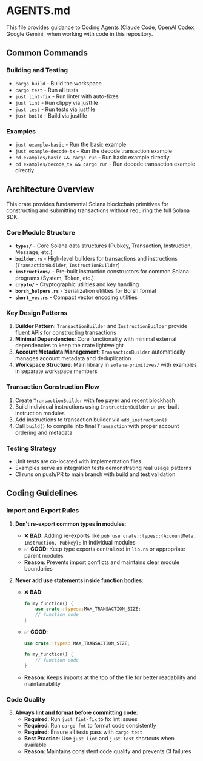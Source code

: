 # AGENTS.md

This file provides guidance to Coding Agents (Claude Code, OpenAI Codex, Google Gemini_ when working with code in this repository.

## Common Commands

### Building and Testing
- `cargo build` - Build the workspace
- `cargo test` - Run all tests
- `just lint-fix` - Run linter with auto-fixes
- `just lint` - Run clippy via justfile
- `just test` - Run tests via justfile
- `just build` - Build via justfile

### Examples
- `just example-basic` - Run the basic example
- `just example-decode-tx` - Run the decode transaction example
- `cd examples/basic && cargo run` - Run basic example directly
- `cd examples/decode_tx && cargo run` - Run decode transaction example directly

## Architecture Overview

This crate provides fundamental Solana blockchain primitives for constructing and submitting transactions without requiring the full Solana SDK.

### Core Module Structure

- **`types/`** - Core Solana data structures (Pubkey, Transaction, Instruction, Message, etc.)
- **`builder.rs`** - High-level builders for transactions and instructions (`TransactionBuilder`, `InstructionBuilder`)
- **`instructions/`** - Pre-built instruction constructors for common Solana programs (System, Token, etc.)
- **`crypto/`** - Cryptographic utilities and key handling
- **`borsh_helpers.rs`** - Serialization utilities for Borsh format
- **`short_vec.rs`** - Compact vector encoding utilities

### Key Design Patterns

1. **Builder Pattern**: `TransactionBuilder` and `InstructionBuilder` provide fluent APIs for constructing transactions
2. **Minimal Dependencies**: Core functionality with minimal external dependencies to keep the crate lightweight
3. **Account Metadata Management**: `TransactionBuilder` automatically manages account metadata and deduplication
4. **Workspace Structure**: Main library in `solana-primitives/` with examples in separate workspace members

### Transaction Construction Flow

1. Create `TransactionBuilder` with fee payer and recent blockhash
2. Build individual instructions using `InstructionBuilder` or pre-built instruction modules
3. Add instructions to transaction builder via `add_instruction()`
4. Call `build()` to compile into final `Transaction` with proper account ordering and metadata

### Testing Strategy

- Unit tests are co-located with implementation files
- Examples serve as integration tests demonstrating real usage patterns
- CI runs on push/PR to main branch with build and test validation

## Coding Guidelines

### Import and Export Rules

1. **Don't re-export common types in modules**:
   - ❌ **BAD**: Adding re-exports like `pub use crate::types::{AccountMeta, Instruction, Pubkey};` in individual modules
   - ✅ **GOOD**: Keep type exports centralized in `lib.rs` or appropriate parent modules
   - **Reason**: Prevents import conflicts and maintains clear module boundaries

2. **Never add use statements inside function bodies**:
   - ❌ **BAD**:
     ```rust
     fn my_function() {
         use crate::types::MAX_TRANSACTION_SIZE;
         // function code
     }
     ```
   - ✅ **GOOD**:
     ```rust
     use crate::types::MAX_TRANSACTION_SIZE;

     fn my_function() {
         // function code
     }
     ```
   - **Reason**: Keeps imports at the top of the file for better readability and maintainability

### Code Quality

3. **Always lint and format before committing code**:
   - **Required**: Run `just fint-fix` to fix lint issues
   - **Required**: Run `cargo fmt` to format code consistently
   - **Required**: Ensure all tests pass with `cargo test`
   - **Best Practice**: Use `just lint` and `just test` shortcuts when available
   - **Reason**: Maintains consistent code quality and prevents CI failures
